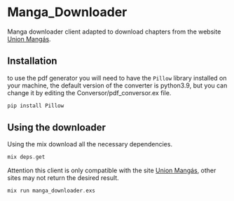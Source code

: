 # Manga_Downloader

Manga downloader client adapted to download chapters from the website [Union Mangás](https://unionmangas.top/home).

## Installation

to use the pdf generator you will need to have the `Pillow` library installed on your machine, the default version of the converter is python3.9, but you can change it by editing the Conversor/pdf_conversor.ex file.

```python
pip install Pillow
```

## Using the downloader 

Using the mix download all the necessary dependencies.

```elixir
mix deps.get 
```

Attention this client is only compatible with the site [Union Mangás](https://unionmangas.top/home), other sites may not return the desired result.

```elixir
mix run manga_downloader.exs 
```
